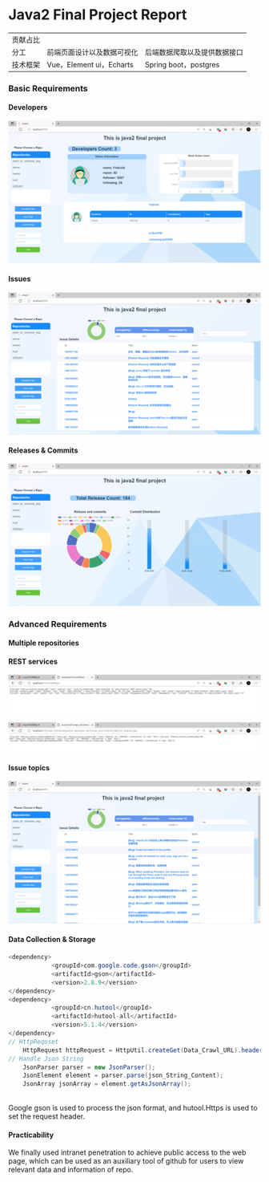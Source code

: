 # Java2 Final Project Report

|          |                            |                              |
| -------- | -------------------------- | ---------------------------- |
| 贡献占比 |                            |                              |
| 分工     | 前端页面设计以及数据可视化 | 后端数据爬取以及提供数据接口 |
| 技术框架 | Vue，Element ui，Echarts   | Spring boot，postgres        |

### Basic Requirements 

#### Developers

![image-20221220200406313](picture/image-20221220200406313.png)

#### Issues

![image-20221220200423167](picture/image-20221220200423167.png)

#### Releases & Commits

![image-20221220200519379](picture/image-20221220200519379.png)

### Advanced Requirements

#### Multiple repositories

#### REST services

![image-20221220200748680](picture/image-20221220200748680.png)

![image-20221220200725803](picture/image-20221220200725803.png)



#### Issue topics

<img src="picture/image-20221220200640426.png" alt="image-20221220200640426" style="zoom: 67%;" />



####  Data Collection & Storage 

```java
<dependency>
            <groupId>com.google.code.gson</groupId>
            <artifactId>gson</artifactId>
            <version>2.8.9</version>
</dependency>
<dependency>
            <groupId>cn.hutool</groupId>
            <artifactId>hutool-all</artifactId>
            <version>5.1.4</version>
</dependency>
// HttpRequset
    HttpRequest httpRequest = HttpUtil.createGet(Data_Crawl_URL).header("Authorization", token)
// Handle Json String
    JsonParser parser = new JsonParser();
    JsonElement element = parser.parse(json_String_Content);
    JsonArray jsonArray = element.getAsJsonArray();
    
```

Google gson is used to process the json format, and hutool.Https is used to set the request header.

#### Practicability

We finally used intranet penetration to achieve public access to the web page, which can be used as an auxiliary tool of github for users to view relevant data and information of repo.
